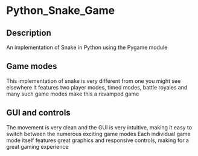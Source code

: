 # Python_Snake_Game
Description
-----------
An implementation of Snake in Python using the Pygame module

Game modes
---------
This implementation of snake is very different from one you might see elsewhere
It features two player modes, timed modes, battle royales and many such game modes
make this a revamped game

GUI and controls
----------------
The movement is very clean and the GUI is very intuitive, making it easy to switch between the numerous exciting game modes
Each individual game mode itself features great graphics and responsive controls, making for a great gaming experience
